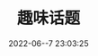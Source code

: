 ---
pageComponent: 
  name: Catalogue
  data: 
    key: 03.趣味话题
    imgUrl: https://cdn.addai.cn/博客/网站使用/books.png
    description: 趣味话题趣味话题
title: 趣味话题
date: 2022-06--7 23:03:25
permalink: /interest
sidebar: false
article: false
comment: false
editLink: false
---
